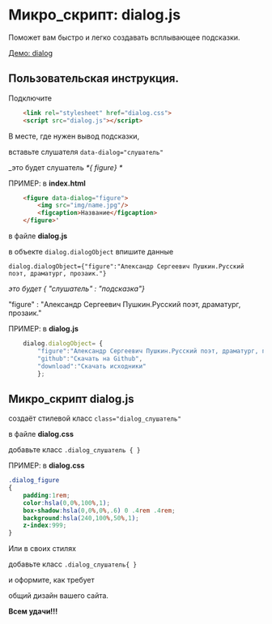Микро_скрипт: dialog.js
=======================

Поможет вам быстро и легко создавать всплывающее подсказки.

[Демо: dialog](http://portfolio.xn----ftbdevagxcz8j.xn--p1ai/trailer/dialog/)
	
Пользовательская инструкция.
----------------------------
Подключите
	
```html
	<link rel="stylesheet" href="dialog.css">
	<script src="dialog.js"></script>
```

В месте, где нужен вывод подсказки,

вставьте слушателя `data-dialog="слушатель"`

_это будет слушатель _*{ figure} *_

ПРИМЕР:
в  **index.html**

```html
	<figure data-dialog="figure">
		<img src="img/name.jpg"/>
		<figcaption>Название</figcaption>
	</figure>'
``` 	
	
в файле **dialog.js**

в объекте `dialog.dialogObject` впишите данные

`dialog.dialogObject={"figure":"Александр Сергеевич Пушкин.Русский поэт, драматург, прозаик."}`

_это будет *{ "слушатель" : "подсказка"}*_

"figure" : "Александр Сергеевич Пушкин.Русский поэт, драматург, прозаик."
	
ПРИМЕР:
в  **dialog.js**
	
```js
	dialog.dialogObject= {
		"figure":"Александр Сергеевич Пушкин.Русский поэт, драматург, прозаик.",
		"github":"Скачать на Github",
		"download":"Скачать исходники"
		};
```` 

Микро_скрипт dialog.js
----------------------
создаёт стилевой класс `class="dialog_слушатель"`

в файле **dialog.css**

добавьте класс `.dialog_слушатель { }`

ПРИМЕР:
в **dialog.css**

```css
.dialog_figure
{
	padding:1rem; 
	color:hsla(0,0%,100%,1);
	box-shadow:hsla(0,0%,0%,.6) 0 .4rem .4rem;
	background:hsla(240,100%,50%,1);
	z-index:999;
}
```` 
Или в своих стилях

добавьте класс  `.dialog_слушатель{ }`

и оформите, как требует

общий дизайн вашего сайта.
	
**Всем удачи!!!**
	
